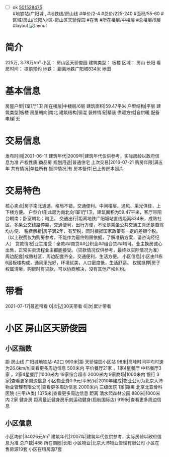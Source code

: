 - [ ] ok [501528475](https://bj.5i5j.com/ershoufang/501528475.html)  
 #地铁站/广阳城 ,  #地铁线/房山线
#单价/2-4 #总价/225-240 #面积/55-60   #区域/房山/长阳/小区-房山区天骄俊园 #在售 #所在楼层/中楼层 #总楼层/6层 #layout 
![layout](http://image2a.5i5j.com/bdir/layout/485510.jpg_P5.jpg) 
# 简介 
 225万,  3.78万/m² 
小区： 房山区天骄俊园
建筑类型： 板楼
区域： 房山 长阳
看房时间： 提前预约
地铁： 距离地铁广阳城834米 地图
# 基本信息 
 房屋户型|1室1厅1卫
所在楼层|中楼层/6层
建筑面积|59.47平米
户型结构|平层
建筑类型|板楼
房屋朝向|南北
建筑结构|钢混
装修情况|精装
供暖方式|自供暖
配备电梯|无
# 交易信息 
 发布时间|2021-06-11
建筑年代|2009年|建筑年代仅供参考，实际房龄以政府信息为准
产权性质|商品房
规划用途|普通住宅
上次交易|2016-07-21
购房年限|满五年
共有情况|单独所有
抵押情况|有
房本备件|已上传房本照片
# 交易特色 
 核心卖点|房子南北通透，格局不错，交通便利。中间楼层，通风、采光俱佳，上下楼方便。
户型介绍|此房为南北向1室1厅1卫，建筑面积为59.47平米，客厅带阳台朝南；卧室朝北；暗卫。
交通出行|距离地铁广阳城站直线距离834米，成熟社区，多条公交线路停靠，交通便利，出行方便，不论是乘坐公共交通工具还是自驾均方便。
税费解析|房子满2年，有契税，同时根据国家政策有一定的差额个税。（以上税费仅为购房参考，不能作为最终购房依据，了解准确方案，请咨询经纪人）
贷款情况|业主接受：全款##商贷##公积金##组合贷##均可。业主换房诚心出售，正常买卖流程业主都能接受。（贷款情况仅供参考，最终以实际情况为准）
周边配套|成熟社区，周边配套齐全，交通便利，生活方便。
小区信息|小区由11栋6层板楼构成，通风采光好，环境优美，人口密度低，生活舒适。
权属抵押|房子权属清晰，购房时有贷款，可以协商解决，没有其他产权纠纷。
# 带看 
 2021-07-17|最近带看	 0|次|近30天带看	 6|次|累计带看
# 小区 房山区天骄俊园
## 小区指数 
 距 房山线 广阳城地铁站-A2口 990米|距 天骄骏园小区站 98米|高峰时间平均时速为26.6km/h|查看更多周边信息
500米内 平价餐厅21家 ，1家4星餐厅
中档餐厅3家 ，2家4星餐厅|1000米内 19家综合超市
2000米内 9家商场|1000米内 银行 3家|查看更多周边信息
小区物业费0.9元/平米/月|2010年建成|物业公司为北京大沛物业管理有限公司|查看更多周边信息
2000米内 三级医院 1家|距离 北京北亚骨科医院 (三甲/A类) 1375米|查看更多周边信息
距离 清水熙森林公园 880米|1000米内 2家 健身房
距离最近健身房乐刻运动健身(启航国际店) 919米|查看更多周边信息
## 小区信息 
 小区均价|34026元/m²
建筑年代|2007年|建筑年代仅供参考，实际房龄以政府信息为准
总户数|488
所在商圈|长阳
小区物业|北京大沛物业管理有限公司
小区在售房源19套
小区在租房源7套
